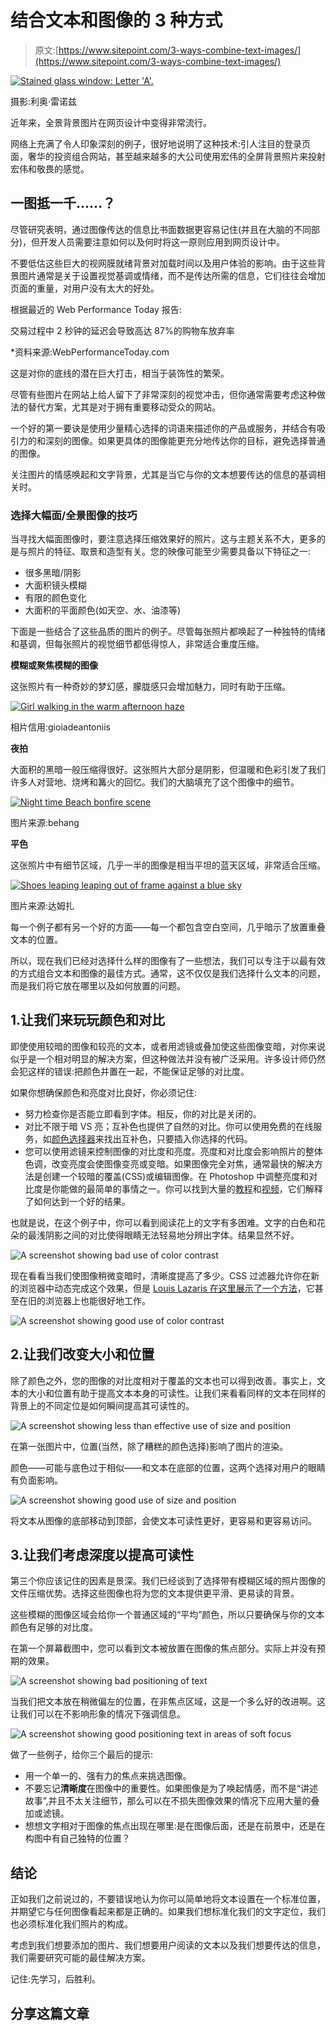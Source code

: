# 结合文本和图像的 3 种方式

> 原文:[https://www.sitepoint.com/3-ways-combine-text-images/](https://www.sitepoint.com/3-ways-combine-text-images/)

[![Stained glass window: Letter 'A'.](../Images/0f9a5b8b0d08f0777f16aba4ff3b8b3a.png)](https://www.flickr.com/photos/lwr/53662999/)

摄影:利奥·雷诺兹

近年来，全景背景图片在网页设计中变得非常流行。

网络上充满了令人印象深刻的例子，很好地说明了这种技术:引人注目的登录页面，奢华的投资组合网站，甚至越来越多的大公司使用宏伟的全屏背景照片来投射宏伟和敬畏的感觉。

## 一图抵一千……？

尽管研究表明，通过图像传达的信息比书面数据更容易记住(并且在大脑的不同部分)，但开发人员需要注意如何以及何时将这一原则应用到网页设计中。

不要低估这些巨大的视网膜就绪背景对加载时间以及用户体验的影响。由于这些背景图片通常是关于设置视觉基调或情绪，而不是传达所需的信息，它们往往会增加页面的重量，对用户没有太大的好处。

根据最近的 Web Performance Today 报告:

交易过程中 2 秒钟的延迟会导致高达 87%的购物车放弃率

*资料来源:WebPerformanceToday.com

这是对你的底线的潜在巨大打击，相当于装饰性的繁荣。

尽管有些图片在网站上给人留下了非常深刻的视觉冲击，但你通常需要考虑这种做法的替代方案，尤其是对于拥有重要移动受众的网站。

一个好的第一要诀是使用少量精心选择的词语来描述你的产品或服务，并结合有吸引力的和深刻的图像。如果更具体的图像能更充分地传达你的目标，避免选择普通的图像。

关注图片的情感唤起和文字背景，尤其是当它与你的文本想要传达的信息的基调相关时。

### 选择大幅面/全景图像的技巧

当寻找大幅面图像时，要注意选择压缩效果好的照片。这与主题关系不大，更多的是与照片的特征、取景和造型有关。您的映像可能至少需要具备以下特征之一:

*   很多黑暗/阴影
*   大面积镜头模糊
*   有限的颜色变化
*   大面积的平面颜色(如天空、水、油漆等)

下面是一些结合了这些品质的图片的例子。尽管每张照片都唤起了一种独特的情绪和基调，但每张照片的视觉细节都低得惊人，非常适合重度压缩。

**模糊或聚焦模糊的图像**

这张照片有一种奇妙的梦幻感，朦胧感只会增加魅力，同时有助于压缩。

[![Girl walking in the warm afternoon haze](../Images/6212d165276eefc57e9a04124ed58fc9.png)](https://www.flickr.com/photos/jox1989/7047971353/)

相片信用:gioiadeantoniis

**夜拍**

大面积的黑暗一般压缩得很好。这张照片大部分是阴影，但温暖和色彩引发了我们许多人对营地、烧烤和篝火的回忆。我们的大脑填充了这个图像中的细节。

[![Night time Beach bonfire scene](../Images/b6f7ef2f731d90952ea5b51446fe1175.png)](https://www.flickr.com/photos/giffordclan/10867060333/)

图片来源:behang

**平色**

这张照片中有细节区域，几乎一半的图像是相当平坦的蓝天区域，非常适合压缩。

[![Shoes leaping leaping out of frame against a blue sky](../Images/a05f31c9da3ff0ecb42c9fe054ec87d6.png)](https://www.flickr.com/photos/dhammza/361955804/)

图片来源:达姆扎

每一个例子都有另一个好的方面——每一个都包含空白空间，几乎暗示了放置重叠文本的位置。

所以，现在我们已经对选择什么样的图像有了一些想法，我们可以专注于以最有效的方式组合文本和图像的最佳方式。通常，这不仅仅是我们选择什么文本的问题，而是我们将它放在哪里以及如何放置的问题。

## 1.让我们来玩玩颜色和对比

即使使用较暗的图像和较亮的文本，或者用滤镜或叠加使这些图像变暗，对你来说似乎是一个相对明显的解决方案，但这种做法并没有被广泛采用。许多设计师仍然会犯这样的错误:把颜色并置在一起，不能保证足够的对比度。

如果你想确保颜色和亮度对比良好，你必须记住:

*   努力检查你是否能立即看到字体。相反，你的对比是关闭的。
*   对比不限于暗 VS 亮；互补色也提供了自然的对比。你可以使用免费的在线服务，如[颜色选择器](http://www.colorpicker.com/)来找出互补色，只要插入你选择的代码。
*   您可以使用滤镜来控制图像的对比度和亮度。亮度和对比度会影响照片的整体色调，改变亮度会使图像变亮或变暗。如果图像完全对焦，通常最快的解决方法是创建一个较暗的覆盖(CSS)或编辑图像。在 Photoshop 中调整亮度和对比度是你能做的最简单的事情之一。你可以找到大量的[教程](http://99designs.com/designer-blog/2013/12/02/how-to-use-adobes-adjustment-layers-photoshop-cs6/)和[视频](http://www.youtube.com/watch?v=uVqksEZx5hg)，它们解释了如何达到一个好的结果。

也就是说，在这个例子中，你可以看到阅读花上的文字有多困难。文字的白色和花朵的最浅阴影之间的对比使得眼睛无法轻易地分辨出字体。结果显然不好。

![A screenshot showing bad use of color contrast](../Images/2b72d32a46597bd11b95d1346ed4b37c.png)

现在看看当我们使图像稍微变暗时，清晰度提高了多少。CSS 过滤器允许你在新的浏览器中动态完成这个效果，但是 [Louis Lazaris 在这里展示了一个方法](http://www.impressivewebs.com/image-tint-blend-css/ "Impressivewebs.com: Image Tint With CSS")，它甚至在旧的浏览器上也能很好地工作。

![A screenshot showing good use of color contrast](../Images/fd49d1a5321ca0dc1c4a6ef6cc427e26.png)

## 2.让我们改变大小和位置

除了颜色之外，您的图像的对比度相对于覆盖的文本也可以得到改善。事实上，文本的大小和位置有助于提高文本本身的可读性。让我们来看看同样的文本在同样的背景上的不同定位是如何瞬间提高其可读性的。

![A screenshot showing less than effective use of size and position](../Images/9f7730d46d3b167313ffc7c349647d7d.png)

在第一张图片中，位置(当然，除了糟糕的颜色选择)影响了图片的渲染。

颜色——可能与底色过于相似——和文本在底部的位置，这两个选择对用户的眼睛有负面影响。

![A screenshot showing good use of size and position](../Images/e9ab06eed04ab7fd7ac046fd0cb010f3.png)

将文本从图像的底部移动到顶部，会使文本可读性更好，更容易和更容易访问。

## 3.让我们考虑深度以提高可读性

第三个你应该记住的因素是景深。我们已经谈到了选择带有模糊区域的照片图像的文件压缩优势。选择这些图像也将为您的文本提供更平滑、更易读的背景。

这些模糊的图像区域会给你一个普通区域的“平均”颜色，所以只要确保与你的文本颜色有足够的对比度。

在第一个屏幕截图中，您可以看到文本被放置在图像的焦点部分。实际上并没有预期的效果。

![A screenshot showing bad positioning of text](../Images/c653ccea7bd25cb8eb6b258374d40dfb.png)

当我们把文本放在稍微偏左的位置，在非焦点区域，这是一个多么好的改进啊。这让我们可以在不影响形象的情况下强调信息。

![A screenshot showing good positioning text in areas of soft focus](../Images/b4163bc1c08303f2fe75803530f02d29.png)

做了一些例子，给你三个最后的提示:

*   用一个单一的、强有力的焦点来挑选图像。
*   不要忘记**清晰度**在图像中的重要性。如果图像是为了唤起情感，而不是“讲述故事”,并且不太关注细节，那么可以在不损失图像效果的情况下应用大量的叠加或滤镜。
*   想想文字相对于图像的焦点出现在哪里:是在图像后面，还是在前景中，还是在构图中有自己独特的位置？

## 结论

正如我们之前说过的，不要错误地认为你可以简单地将文本设置在一个标准位置，并期望它与任何图像看起来都是正确的。如果我们想标准化我们的文字定位，我们也必须标准化我们照片的构成。

考虑到我们想要添加的图片、我们想要用户阅读的文本以及我们想要传达的信息，我们需要研究可能的最佳解决方案。

记住:先学习，后胜利。

## 分享这篇文章